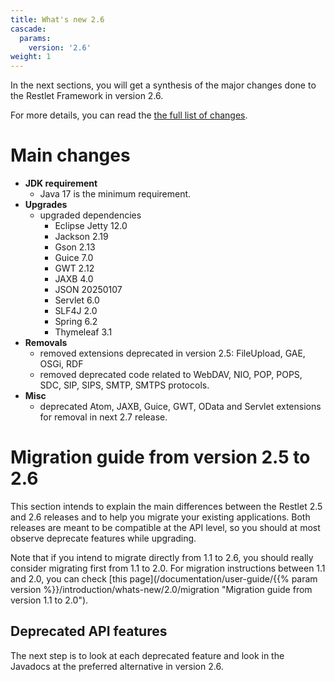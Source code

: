 ```yaml
---
title: What's new 2.6
cascade:
  params:
    version: '2.6'
weight: 1
---
```


In the next sections, you will get a synthesis of the major changes done
to the Restlet Framework in version 2.6.

For more details, you can read the [the full list of changes](https://github.com/restlet/restlet-framework-java/blob/2.6/changes.md).

# Main changes

* __JDK requirement__
  * Java 17 is the minimum requirement.
* __Upgrades__
  * upgraded dependencies
    * Eclipse Jetty 12.0
    * Jackson 2.19
    * Gson 2.13
    * Guice 7.0
    * GWT 2.12
    * JAXB 4.0
    * JSON 20250107
    * Servlet 6.0
    * SLF4J 2.0
    * Spring 6.2
    * Thymeleaf 3.1
* __Removals__
  * removed extensions deprecated in version 2.5: FileUpload, GAE, OSGi, RDF
  * removed deprecated code related to WebDAV, NIO, POP, POPS, SDC, SIP, SIPS, SMTP, SMTPS protocols.
* __Misc__
    * deprecated Atom, JAXB, Guice, GWT, OData and Servlet extensions for removal in next 2.7 release.

# Migration guide from version 2.5 to 2.6

This section intends to explain the main differences between the Restlet 2.5 and 2.6 releases and to help you migrate your existing applications.
Both releases are meant to be compatible at the API level, so you should at most observe deprecate features while upgrading.

Note that if you intend to migrate directly from 1.1 to 2.6, you should
really consider migrating first from 1.1 to 2.0. For migration instructions between 1.1 and 2.0,
you can check [this page](/documentation/user-guide/{{% param version %}}/introduction/whats-new/2.0/migration "Migration guide from version 1.1 to 2.0").

## Deprecated API features

The next step is to look at each deprecated feature and look in the Javadocs at the preferred alternative in version 2.6.